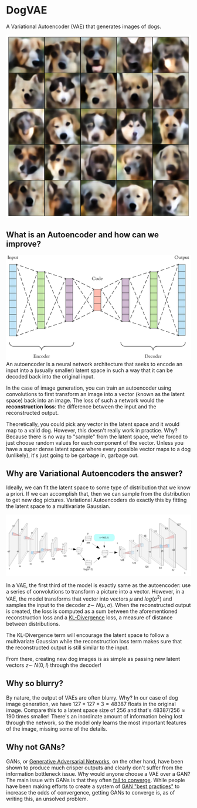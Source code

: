 # DogVAE

A Variational Autoencoder (VAE) that generates images of dogs.

![image](./assets/example_vae_out.png)

## What is an Autoencoder and how can we improve?

![image](./assets/autoencoder.png)
An autoencoder is a neural network architecture that seeks to encode an input into a (usually smaller) latent space in such a way that it can be decoded back into the original input.

In the case of image generation, you can train an autoencoder using convolutions to first transform an image into a vector (known as the latent space) back into an image. The loss of such a network would the **reconstruction loss**: the difference between the input and the reconstructed output.

Theoretically, you could pick any vector in the latent space and it would map to a valid dog. However, this doesn't really work in practice. Why? Because there is no way to "sample" from the latent space, we're forced to just choose random values for each component of the vector. Unless you have a super dense latent space where every possible vector maps to a dog (unlikely), it's just going to be garbage in, garbage out.

## Why are Variational Autoencoders the answer?

Ideally, we can fit the latent space to some type of distribution that we know a priori. If we can accomplish that, then we can sample from the distribution to get new dog pictures. Variational Autoencoders do exactly this by fitting the latent space to a multivariate Gaussian.

![image](./assets/VAE_diagram.png)

In a VAE, the first third of the model is exactly same as the autoencoder: use a series of convolutions to transform a picture into a vector. However, in a VAE, the model transforms that vector into vectors $\mu$ and $log(\sigma^2)$ and samples the input to the decoder $z \sim ~ N(\mu, \sigma)$. When the reconstructed output is created, the loss is computed as a sum between the aforementioned reconstruction loss and a [KL-Divergence](https://en.wikipedia.org/wiki/Kullback%E2%80%93Leibler_divergence) loss, a measure of distance between distributions.

The KL-Divergence term will encourage the latent space to follow a multivariate Gaussian while the reconstruction loss term makes sure that the reconstructed output is still similar to the input.

From there, creating new dog images is as simple as passing new latent vectors $z \sim ~ N(0, I)$ through the decoder! 

## Why so blurry?
By nature, the output of VAEs are often blurry. Why? In our case of dog image generation, we have $127 * 127 * 3 = 48387$ floats in the original image. Compare this to a latent space size of $256$ and that's $48387 / 256 \approx 190$ times smaller! There's an inordinate amount of information being lost through the network, so the model only learns the most important features of the image, missing some of the details. 

## Why not GANs?
GANs, or [Generative Adversarial Networks](https://en.wikipedia.org/wiki/Generative_adversarial_network), on the other hand, have been shown to produce much crisper outputs and clearly don't suffer from the information bottleneck issue. Why would anyone choose a VAE over a GAN? The main issue with GANs is that they often [fail to converge](https://developers.google.com/machine-learning/gan/problems). While people have been making efforts to create a system of [GAN "best practices"](https://github.com/soumith/ganhacks) to increase the odds of convergence, getting GANs to converge is, as of writing this, an unsolved problem.

